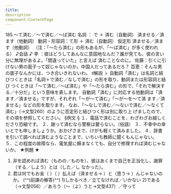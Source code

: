 ```yaml
---
title:
description
component:ContentPage
---
```



185.～て済む／～で済む／～ば済む
名詞 ： で ＋ 済む（自動詞） 済ませる／済ます（他動詞）
動詞・形容詞：て形 ＋ 済む（自動詞） 仮定形 済ませる／済ます（他動詞）
（注：「～たら済む」の形もあるが、「～ば済む」が多く使われる）
♪会話 ♪
李 ：彼はどうしてあんなに意固地なんだ？誰が見ても、彼の言い分に無理があるよ。「間違っていた」と言えば 済むことなのに。
佐藤：引くに引けない男の面子って奴じゃないのか。中国人だってあるだろ？ 百恵：そんな男の面子なんかには、つき合いきれないわ。
♯解説 ♭
自動詞「済む」は名詞と結びつくときは「名詞＋で済む／なしで済む」の形を取り、動詞または形容詞と結び つくときは「～て済む／～ば済む」や「～たら済む」の形で、「それで解決する／十分だ」という意味を表します。
自動詞「済む」に対応する他動詞は「済ます／済ませる」ですが、それぞれ「～が～て済む」「～が～を～て済 ます／済ませる」などの形を取ります。
なお、「～なしで済む／～ないで済む／～なくて済む」（→文型260）のように否定形と結びつく形は別に取り上 げましたので、その項を参照してください。
§例文 §
１．電話で済むことを、わざわざお越しくださり恐縮です。
２．謝って済むなら警察は要らない。（俗語）
３．不幸中の幸いとでも申しましょうか。おかげさまで、けがも軽くて済みました。
４．辞書を引いて調べれば済むようなことまで、いちいち教師に聞くもんじゃない。
５．この程度の故障なら、電気屋に頼まなくても、自分で修理すれば済むじゃないか。
★例題 ★
1) 非を認めれば済む（ものの／ものを）、彼はあくまで自己を正当化し、謝罪（する／しよう）とは（した／し
なかった）。      
2) 君は何でもお金（ ）（ ）払えば（済ませる→ ）と（思う→ ）んじゃないのか。
(^^)前課の解答(^^)
1)しかるべき／立てなければ／いかない
2)である（→文型056）／あろう（～（よ）うと→文型437）／守って

